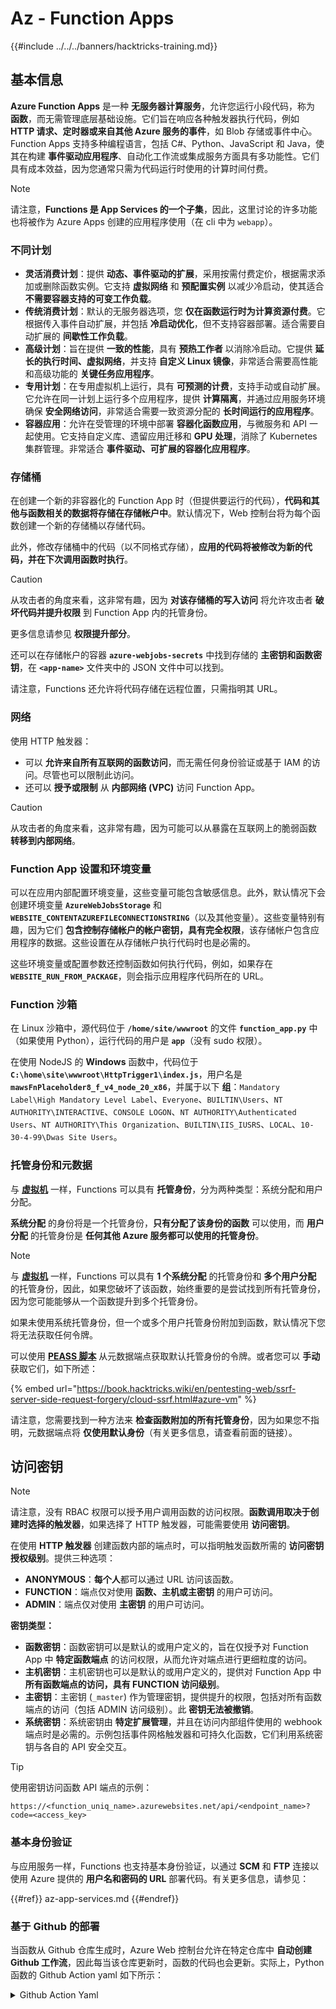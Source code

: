 # Az - Function Apps

{{#include ../../../banners/hacktricks-training.md}}

## 基本信息

**Azure Function Apps** 是一种 **无服务器计算服务**，允许您运行小段代码，称为 **函数**，而无需管理底层基础设施。它们旨在响应各种触发器执行代码，例如 **HTTP 请求、定时器或来自其他 Azure 服务的事件**，如 Blob 存储或事件中心。Function Apps 支持多种编程语言，包括 C#、Python、JavaScript 和 Java，使其在构建 **事件驱动应用程序**、自动化工作流或集成服务方面具有多功能性。它们具有成本效益，因为您通常只需为代码运行时使用的计算时间付费。

> [!NOTE]
> 请注意，**Functions 是 App Services 的一个子集**，因此，这里讨论的许多功能也将被作为 Azure Apps 创建的应用程序使用（在 cli 中为 `webapp`）。

### 不同计划

- **灵活消费计划**：提供 **动态、事件驱动的扩展**，采用按需付费定价，根据需求添加或删除函数实例。它支持 **虚拟网络** 和 **预配置实例** 以减少冷启动，使其适合 **不需要容器支持的可变工作负载**。
- **传统消费计划**：默认的无服务器选项，您 **仅在函数运行时为计算资源付费**。它根据传入事件自动扩展，并包括 **冷启动优化**，但不支持容器部署。适合需要自动扩展的 **间歇性工作负载**。
- **高级计划**：旨在提供 **一致的性能**，具有 **预热工作者** 以消除冷启动。它提供 **延长的执行时间、虚拟网络**，并支持 **自定义 Linux 镜像**，非常适合需要高性能和高级功能的 **关键任务应用程序**。
- **专用计划**：在专用虚拟机上运行，具有 **可预测的计费**，支持手动或自动扩展。它允许在同一计划上运行多个应用程序，提供 **计算隔离**，并通过应用服务环境确保 **安全网络访问**，非常适合需要一致资源分配的 **长时间运行的应用程序**。
- **容器应用**：允许在受管理的环境中部署 **容器化函数应用**，与微服务和 API 一起使用。它支持自定义库、遗留应用迁移和 **GPU 处理**，消除了 Kubernetes 集群管理。非常适合 **事件驱动、可扩展的容器化应用程序**。

### **存储桶**

在创建一个新的非容器化的 Function App 时（但提供要运行的代码），**代码和其他与函数相关的数据将存储在存储帐户中**。默认情况下，Web 控制台将为每个函数创建一个新的存储桶以存储代码。

此外，修改存储桶中的代码（以不同格式存储），**应用的代码将被修改为新的代码，并在下次调用函数时执行**。

> [!CAUTION]
> 从攻击者的角度来看，这非常有趣，因为 **对该存储桶的写入访问** 将允许攻击者 **破坏代码并提升权限** 到 Function App 内的托管身份。
>
> 更多信息请参见 **权限提升部分**。

还可以在存储帐户的容器 **`azure-webjobs-secrets`** 中找到存储的 **主密钥和函数密钥**，在 **`<app-name>`** 文件夹中的 JSON 文件中可以找到。

请注意，Functions 还允许将代码存储在远程位置，只需指明其 URL。

### 网络

使用 HTTP 触发器：

- 可以 **允许来自所有互联网的函数访问**，而无需任何身份验证或基于 IAM 的访问。尽管也可以限制此访问。
- 还可以 **授予或限制** 从 **内部网络 (VPC)** 访问 Function App。

> [!CAUTION]
> 从攻击者的角度来看，这非常有趣，因为可能可以从暴露在互联网上的脆弱函数 **转移到内部网络**。

### **Function App 设置和环境变量**

可以在应用内部配置环境变量，这些变量可能包含敏感信息。此外，默认情况下会创建环境变量 **`AzureWebJobsStorage`** 和 **`WEBSITE_CONTENTAZUREFILECONNECTIONSTRING`**（以及其他变量）。这些变量特别有趣，因为它们 **包含控制存储帐户的帐户密钥，具有完全权限**，该存储帐户包含应用程序的数据。这些设置在从存储帐户执行代码时也是必需的。

这些环境变量或配置参数还控制函数如何执行代码，例如，如果存在 **`WEBSITE_RUN_FROM_PACKAGE`**，则会指示应用程序代码所在的 URL。

### **Function 沙箱**

在 Linux 沙箱中，源代码位于 **`/home/site/wwwroot`** 的文件 **`function_app.py`** 中（如果使用 Python），运行代码的用户是 **`app`**（没有 sudo 权限）。

在使用 NodeJS 的 **Windows** 函数中，代码位于 **`C:\home\site\wwwroot\HttpTrigger1\index.js`**，用户名是 **`mawsFnPlaceholder8_f_v4_node_20_x86`**，并属于以下 **组**：`Mandatory Label\High Mandatory Level Label`、`Everyone`、`BUILTIN\Users`、`NT AUTHORITY\INTERACTIVE`、`CONSOLE LOGON`、`NT AUTHORITY\Authenticated Users`、`NT AUTHORITY\This Organization`、`BUILTIN\IIS_IUSRS`、`LOCAL`、`10-30-4-99\Dwas Site Users`。

### **托管身份和元数据**

与 [**虚拟机**](vms/index.html) 一样，Functions 可以具有 **托管身份**，分为两种类型：系统分配和用户分配。

**系统分配** 的身份将是一个托管身份，**只有分配了该身份的函数** 可以使用，而 **用户分配** 的托管身份是 **任何其他 Azure 服务都可以使用的托管身份**。

> [!NOTE]
> 与 [**虚拟机**](vms/index.html) 一样，Functions 可以具有 **1 个系统分配** 的托管身份和 **多个用户分配** 的托管身份，因此，如果您破坏了该函数，始终重要的是尝试找到所有托管身份，因为您可能能够从一个函数提升到多个托管身份。
>
> 如果未使用系统托管身份，但一个或多个用户托管身份附加到函数，默认情况下您将无法获取任何令牌。

可以使用 [**PEASS 脚本**](https://github.com/peass-ng/PEASS-ng) 从元数据端点获取默认托管身份的令牌。或者您可以 **手动** 获取它们，如下所述：

{% embed url="https://book.hacktricks.wiki/en/pentesting-web/ssrf-server-side-request-forgery/cloud-ssrf.html#azure-vm" %}

请注意，您需要找到一种方法来 **检查函数附加的所有托管身份**，因为如果您不指明，元数据端点将 **仅使用默认身份**（有关更多信息，请查看前面的链接）。

## 访问密钥

> [!NOTE]
> 请注意，没有 RBAC 权限可以授予用户调用函数的访问权限。**函数调用取决于创建时选择的触发器**，如果选择了 HTTP 触发器，可能需要使用 **访问密钥**。

在使用 **HTTP 触发器** 创建函数内部的端点时，可以指明触发函数所需的 **访问密钥授权级别**。提供三种选项：

- **ANONYMOUS**：**每个人**都可以通过 URL 访问该函数。
- **FUNCTION**：端点仅对使用 **函数、主机或主密钥** 的用户可访问。
- **ADMIN**：端点仅对使用 **主密钥** 的用户可访问。

**密钥类型：**

- **函数密钥**：函数密钥可以是默认的或用户定义的，旨在仅授予对 Function App 中 **特定函数端点** 的访问权限，从而允许对端点进行更细粒度的访问。
- **主机密钥**：主机密钥也可以是默认的或用户定义的，提供对 Function App 中 **所有函数端点的访问，具有 FUNCTION 访问级别**。
- **主密钥**：主密钥 (`_master`) 作为管理密钥，提供提升的权限，包括对所有函数端点的访问（包括 ADMIN 访问级别）。此 **密钥无法被撤销**。
- **系统密钥**：系统密钥由 **特定扩展管理**，并且在访问内部组件使用的 webhook 端点时是必需的。示例包括事件网格触发器和可持久化函数，它们利用系统密钥与各自的 API 安全交互。

> [!TIP]
> 使用密钥访问函数 API 端点的示例：
>
> `https://<function_uniq_name>.azurewebsites.net/api/<endpoint_name>?code=<access_key>`

### 基本身份验证

与应用服务一样，Functions 也支持基本身份验证，以通过 **SCM** 和 **FTP** 连接以使用 Azure 提供的 **用户名和密码的 URL** 部署代码。有关更多信息，请参见：

{{#ref}}
az-app-services.md
{{#endref}}

### 基于 Github 的部署

当函数从 Github 仓库生成时，Azure Web 控制台允许在特定仓库中 **自动创建 Github 工作流**，因此每当该仓库更新时，函数的代码也会更新。实际上，Python 函数的 Github Action yaml 如下所示：

<details>

<summary>Github Action Yaml</summary>
```yaml
# Docs for the Azure Web Apps Deploy action: https://github.com/azure/functions-action
# More GitHub Actions for Azure: https://github.com/Azure/actions
# More info on Python, GitHub Actions, and Azure Functions: https://aka.ms/python-webapps-actions

name: Build and deploy Python project to Azure Function App - funcGithub

on:
push:
branches:
- main
workflow_dispatch:

env:
AZURE_FUNCTIONAPP_PACKAGE_PATH: "." # set this to the path to your web app project, defaults to the repository root
PYTHON_VERSION: "3.11" # set this to the python version to use (supports 3.6, 3.7, 3.8)

jobs:
build:
runs-on: ubuntu-latest
steps:
- name: Checkout repository
uses: actions/checkout@v4

- name: Setup Python version
uses: actions/setup-python@v5
with:
python-version: ${{ env.PYTHON_VERSION }}

- name: Create and start virtual environment
run: |
python -m venv venv
source venv/bin/activate

- name: Install dependencies
run: pip install -r requirements.txt

# Optional: Add step to run tests here

- name: Zip artifact for deployment
run: zip release.zip ./* -r

- name: Upload artifact for deployment job
uses: actions/upload-artifact@v4
with:
name: python-app
path: |
release.zip
!venv/

deploy:
runs-on: ubuntu-latest
needs: build

permissions:
id-token: write #This is required for requesting the JWT

steps:
- name: Download artifact from build job
uses: actions/download-artifact@v4
with:
name: python-app

- name: Unzip artifact for deployment
run: unzip release.zip

- name: Login to Azure
uses: azure/login@v2
with:
client-id: ${{ secrets.AZUREAPPSERVICE_CLIENTID_6C3396368D954957BC58E4C788D37FD1 }}
tenant-id: ${{ secrets.AZUREAPPSERVICE_TENANTID_7E50AEF6222E4C3DA9272D27FB169CCD }}
subscription-id: ${{ secrets.AZUREAPPSERVICE_SUBSCRIPTIONID_905358F484A74277BDC20978459F26F4 }}

- name: "Deploy to Azure Functions"
uses: Azure/functions-action@v1
id: deploy-to-function
with:
app-name: "funcGithub"
slot-name: "Production"
package: ${{ env.AZURE_FUNCTIONAPP_PACKAGE_PATH }}
```
</details>

此外，**托管身份**也会被创建，以便来自仓库的Github Action能够使用它登录到Azure。这是通过在**托管身份**上生成一个联邦凭证来完成的，允许**发行者** `https://token.actions.githubusercontent.com` 和**主题标识符** `repo:<org-name>/<repo-name>:ref:refs/heads/<branch-name>`。

> [!CAUTION]
> 因此，任何妥协该仓库的人都将能够妥协该功能及其附加的托管身份。

### 基于容器的部署

并非所有计划都允许部署容器，但对于允许的计划，配置将包含容器的URL。在API中，**`linuxFxVersion`**设置将类似于：`DOCKER|mcr.microsoft.com/...`，而在Web控制台中，配置将显示**镜像设置**。

此外，**不会在与该功能相关的存储**帐户中存储源代码，因为这不是必需的。

## 枚举

{{#tabs }}
{{#tab name="az cli" }}
```bash
# List all the functions
az functionapp list

# Get info of 1 funciton (although in the list you already get this info)
az functionapp show --name <app-name> --resource-group <res-group>
## If "linuxFxVersion" has something like: "DOCKER|mcr.microsoft.com/..."
## This is using a container

# Get details about the source of the function code
az functionapp deployment source show \
--name <app-name> \
--resource-group <res-group>
## If error like "This is currently not supported."
## Then, this is probalby using a container

# Get more info if a container is being used
az functionapp config container show \
--name <name> \
--resource-group <res-group>

# Get settings (and privesc to the sorage account)
az functionapp config appsettings list --name <app-name> --resource-group <res-group>

# Check if a domain was assigned to a function app
az functionapp config hostname list --webapp-name <app-name> --resource-group <res-group>

# Get SSL certificates
az functionapp config ssl list --resource-group <res-group>

# Get network restrictions
az functionapp config access-restriction show --name <app-name> --resource-group <res-group>

# Get more info about a function (invoke_url_template is the URL to invoke and script_href allows to see the code)
az rest --method GET \
--url "https://management.azure.com/subscriptions/<subscription>/resourceGroups/<res-group>/providers/Microsoft.Web/sites/<app-name>/functions?api-version=2024-04-01"

# Get source code with Master Key of the function
curl "<script_href>?code=<master-key>"
## Python example
curl "https://newfuncttest123.azurewebsites.net/admin/vfs/home/site/wwwroot/function_app.py?code=<master-key>" -v

# Get source code
az rest --url "https://management.azure.com/<subscription>/resourceGroups/<res-group>/providers/Microsoft.Web/sites/<app-name>/hostruntime/admin/vfs/function_app.py?relativePath=1&api-version=2022-03-01"
```
{{#endtab }}

{{#tab name="Az Powershell" }}
```powershell
Get-Command -Module Az.Functions

# Lists all Function Apps in the current subscription or in a specific resource group.
Get-AzFunctionApp  -ResourceGroupName <String>

# Displays the regions where Azure Function Apps are available for deployment.
Get-AzFunctionAppAvailableLocation

# Retrieves details about Azure Function App plans in a subscription or resource group.
Get-AzFunctionAppPlan -ResourceGroupName <String> -Name <String>

# Retrieves the app settings for a specific Azure Function App.
Get-AzFunctionAppSetting -Name <FunctionAppName> -ResourceGroupName <ResourceGroupName>
```
{{#endtab }}
{{#endtabs }}


## 权限提升

{{#ref}}
../az-privilege-escalation/az-functions-app-privesc.md
{{#endref}}

## 参考

- [https://learn.microsoft.com/en-us/azure/azure-functions/functions-openapi-definition](https://learn.microsoft.com/en-us/azure/azure-functions/functions-openapi-definition)

{{#include ../../../banners/hacktricks-training.md}}
